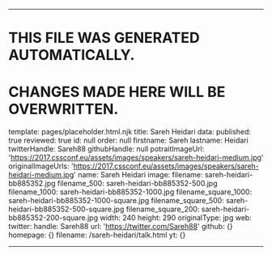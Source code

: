 ----

# THIS FILE WAS GENERATED AUTOMATICALLY.
# CHANGES MADE HERE WILL BE OVERWRITTEN.

template: pages/placeholder.html.njk
title: Sareh Heidari
data:
  published: true
  reviewed: true
  id: null
  order: null
  firstname: Sareh
  lastname: Heidari
  twitterHandle: Sareh88
  githubHandle: null
  potraitImageUrl: 'https://2017.cssconf.eu/assets/images/speakers/sareh-heidari-medium.jpg'
  originalImageUrls: 'https://2017.cssconf.eu/assets/images/speakers/sareh-heidari-medium.jpg'
  name: Sareh Heidari
  image:
    filename: sareh-heidari-bb885352.jpg
    filename_500: sareh-heidari-bb885352-500.jpg
    filename_1000: sareh-heidari-bb885352-1000.jpg
    filename_square_1000: sareh-heidari-bb885352-1000-square.jpg
    filename_square_500: sareh-heidari-bb885352-500-square.jpg
    filename_square_200: sareh-heidari-bb885352-200-square.jpg
    width: 240
    height: 290
    originalType: jpg
  web:
    twitter:
      handle: Sareh88
      url: 'https://twitter.com/Sareh88'
    github: {}
    homepage: {}
filename: /sareh-heidari/talk.html
yt: {}

----

 